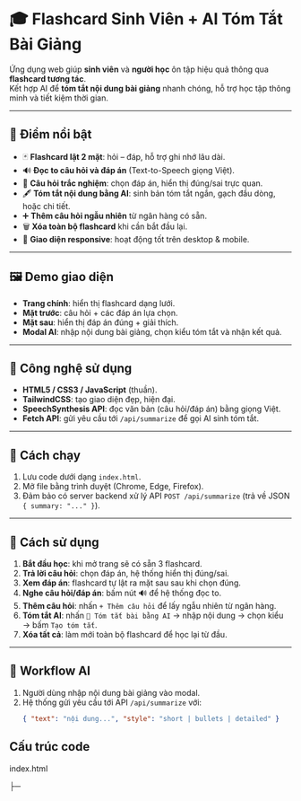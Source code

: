 # 🎓 Flashcard Sinh Viên + AI Tóm Tắt Bài Giảng

Ứng dụng web giúp **sinh viên** và **người học** ôn tập hiệu quả thông qua **flashcard tương tác**.  
Kết hợp AI để **tóm tắt nội dung bài giảng** nhanh chóng, hỗ trợ học tập thông minh và tiết kiệm thời gian.

---

## 🌟 Điểm nổi bật
- 🃏 **Flashcard lật 2 mặt**: hỏi – đáp, hỗ trợ ghi nhớ lâu dài.  
- 🔊 **Đọc to câu hỏi và đáp án** (Text-to-Speech giọng Việt).  
- 🎯 **Câu hỏi trắc nghiệm**: chọn đáp án, hiển thị đúng/sai trực quan.  
- 🖋 **Tóm tắt nội dung bằng AI**: sinh bản tóm tắt ngắn, gạch đầu dòng, hoặc chi tiết.  
- ➕ **Thêm câu hỏi ngẫu nhiên** từ ngân hàng có sẵn.  
- 🗑 **Xóa toàn bộ flashcard** khi cần bắt đầu lại.  
- 📱 **Giao diện responsive**: hoạt động tốt trên desktop & mobile.  

---

## 🖼 Demo giao diện
- **Trang chính**: hiển thị flashcard dạng lưới.  
- **Mặt trước**: câu hỏi + các đáp án lựa chọn.  
- **Mặt sau**: hiển thị đáp án đúng + giải thích.  
- **Modal AI**: nhập nội dung bài giảng, chọn kiểu tóm tắt và nhận kết quả.  

---

## 🔧 Công nghệ sử dụng
- **HTML5 / CSS3 / JavaScript** (thuần).  
- **TailwindCSS**: tạo giao diện đẹp, hiện đại.  
- **SpeechSynthesis API**: đọc văn bản (câu hỏi/đáp án) bằng giọng Việt.  
- **Fetch API**: gửi yêu cầu tới `/api/summarize` để gọi AI sinh tóm tắt.  

---

## 🚀 Cách chạy
1. Lưu code dưới dạng `index.html`.  
2. Mở file bằng trình duyệt (Chrome, Edge, Firefox).  
3. Đảm bảo có server backend xử lý API `POST /api/summarize` (trả về JSON `{ summary: "..." }`).  

---

## 📌 Cách sử dụng
1. **Bắt đầu học**: khi mở trang sẽ có sẵn 3 flashcard.  
2. **Trả lời câu hỏi**: chọn đáp án, hệ thống hiển thị đúng/sai.  
3. **Xem đáp án**: flashcard tự lật ra mặt sau sau khi chọn đúng.  
4. **Nghe câu hỏi/đáp án**: bấm nút 🔊 để hệ thống đọc to.  
5. **Thêm câu hỏi**: nhấn `+ Thêm câu hỏi` để lấy ngẫu nhiên từ ngân hàng.  
6. **Tóm tắt AI**: nhấn `🤖 Tóm tắt bài bằng AI` → nhập nội dung → chọn kiểu → bấm `Tạo tóm tắt`.  
7. **Xóa tất cả**: làm mới toàn bộ flashcard để học lại từ đầu.  

---

## 🧠 Workflow AI
1. Người dùng nhập nội dung bài giảng vào modal.  
2. Hệ thống gửi yêu cầu tới API `/api/summarize` với:  
   ```json
   { "text": "nội dung...", "style": "short | bullets | detailed" }

## Cấu trúc code
index.html

 ├─ <style>  # CSS cho flip card, modal, button, responsive
 
 ├─ <header> # Thanh điều hướng (thêm câu hỏi, gọi AI, xóa tất cả)
 
 ├─ <main>   # Khu vực hiển thị flashcards
 
 ├─ <div>    # Modal AI (nhập bài giảng, nhận tóm tắt)
 
 └─ <script> # Xử lý flashcard, giọng nói, gọi API, logic học tập
 
## Hướng phát triển
Xuất bộ flashcard ra Anki/Quizlet.

Cho phép người dùng tự nhập câu hỏi/đáp án.

Chế độ thi thử (quiz theo thời gian).

Lưu trữ dữ liệu flashcard trên server hoặc cloud.
